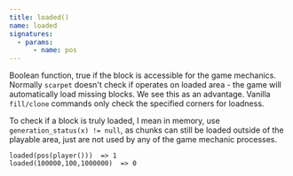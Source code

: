 ```yaml
---
title: loaded()
name: loaded
signatures:
  - params:
      - name: pos
---
```


Boolean function, true if the block is accessible for the game mechanics.
Normally `scarpet` doesn't check if operates on loaded area - the game will
automatically load missing blocks. We see this as an advantage. Vanilla
`fill/clone` commands only check the specified corners for loadness.

To check if a block is truly loaded, I mean in memory, use
`generation_status(x) != null`, as chunks can still be loaded outside of the
playable area, just are not used by any of the game mechanic processes.

```scarpet
loaded(pos(player()))  => 1
loaded(100000,100,1000000)  => 0
```
